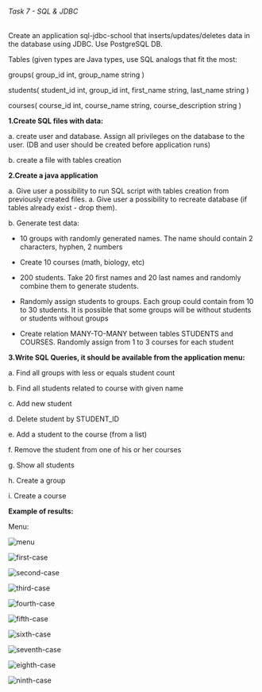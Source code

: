 ###### Task 7 - SQL & JDBC

Create an application sql-jdbc-school that inserts/updates/deletes data in the database using JDBC. Use PostgreSQL DB.

Tables (given types are Java types, use SQL analogs that fit the most:

groups( group_id int, group_name string )

students( student_id int, group_id int, first_name string, last_name string )

courses( course_id int, course_name string, course_description string )

**1.Create SQL files with data:**

a. create user and database. Assign all privileges on the database to the user. (DB and user should be created before application runs)

b. create a file with tables creation

**2.Create a java application**

a. Give user a possibility to run SQL script with tables creation from previously created files.
a. Give user a possibility to recreate database (if tables already exist - drop them).

b. Generate test data:

* 10 groups with randomly generated names. The name should contain 2 characters, hyphen, 2 numbers

* Create 10 courses (math, biology, etc)

* 200 students. Take 20 first names and 20 last names and randomly combine them to generate students.

* Randomly assign students to groups. Each group could contain from 10 to 30 students. It is possible that some groups will be without students or students without groups

* Create relation MANY-TO-MANY between tables STUDENTS and COURSES. Randomly assign from 1 to 3 courses for each student

**3.Write SQL Queries, it should be available from the application menu:**

a. Find all groups with less or equals student count

b. Find all students related to course with given name

c. Add new student

d. Delete student by STUDENT_ID

e. Add a student to the course (from a list)

f. Remove the student from one of his or her courses

g. Show all students

h. Create a group

i. Create a course

**Example of results:**    

Menu:

![menu](https://git.foxminded.com.ua/nikita.strokach/sql-jdbc-school/uploads/9c59595b7d838bb9f12bf2a372ef6430/menu.png)

![first-case](https://git.foxminded.com.ua/nikita.strokach/sql-jdbc-school/uploads/35cea6b18cdc97c63e71b4ab499ef60a/first-case.PNG)

![second-case](https://git.foxminded.com.ua/nikita.strokach/sql-jdbc-school/uploads/4a7d26e4fb550e6c8d41301d6546f49f/second-case.PNG)

![third-case](https://git.foxminded.com.ua/nikita.strokach/sql-jdbc-school/uploads/f9b6777e2a3a5a9953d91389177b1aa9/third-case.PNG)

![fourth-case](https://git.foxminded.com.ua/nikita.strokach/sql-jdbc-school/uploads/0eea10bdd50d1b8c506359a9025f3936/fourth-case.PNG)

![fifth-case](https://git.foxminded.com.ua/nikita.strokach/sql-jdbc-school/uploads/268f6d05c11e2ddf1dca9254d06a6bf6/fifth-case.PNG)

![sixth-case](https://git.foxminded.com.ua/nikita.strokach/sql-jdbc-school/uploads/c899492b1eea72303b6de4d271b4acf2/sixth-case.PNG)

![seventh-case](https://git.foxminded.com.ua/nikita.strokach/sql-jdbc-school/uploads/7ed99594fe59c99138fd0a941f0575f2/seventh-case.PNG)

![eighth-case](https://git.foxminded.com.ua/nikita.strokach/sql-jdbc-school/uploads/90af9798fce076a86244de28f4c2ba97/eighth-case.PNG)

![ninth-case](https://git.foxminded.com.ua/nikita.strokach/sql-jdbc-school/uploads/f3b289d86b24518ae4e6b3b19be7320a/ninth-case.PNG)